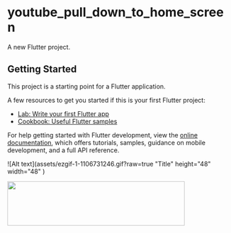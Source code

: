 # youtube_pull_down_to_home_screen

A new Flutter project.

## Getting Started

This project is a starting point for a Flutter application.

A few resources to get you started if this is your first Flutter project:

- [Lab: Write your first Flutter app](https://docs.flutter.dev/get-started/codelab)
- [Cookbook: Useful Flutter samples](https://docs.flutter.dev/cookbook)

For help getting started with Flutter development, view the
[online documentation](https://docs.flutter.dev/), which offers tutorials,
samples, guidance on mobile development, and a full API reference.

![Alt text](assets/ezgif-1-1106731246.gif?raw=true "Title"  height="48" width="48"  )


<a href="url"><img src="images/youttube-animation.gif" align="left" height="100" width="400" ></a>
